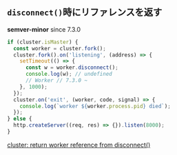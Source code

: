 ## `disconnect()`時にリファレンスを返す

**semver-minor** since 7.3.0

```js
if (cluster.isMaster) {
  const worker = cluster.fork();
  cluster.fork().on('listening', (address) => {
    setTimeout(() => {
      const w = worker.disconnect();
      console.log(w); // undefined
      // Worker // 7.3.0 ~
    }, 1000);
  });
  cluster.on('exit', (worker, code, signal) => {
    console.log(`worker ${worker.process.pid} died`);
  });
} else {
  http.createServer((req, res) => {}).listen(8000);
}
```

[cluster: return worker reference from disconnect()](https://github.com/nodejs/node/pull/10019)
